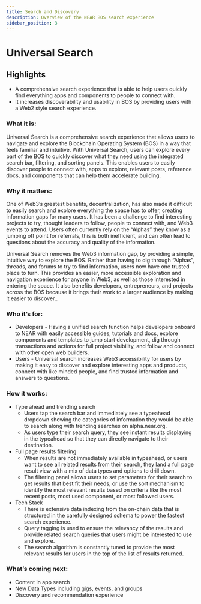 ```yaml
---
title: Search and Discovery
description: Overview of the NEAR BOS search experience
sidebar_position: 3
---
```



# Universal Search


## Highlights



* A comprehensive search experience that is able to help users quickly find everything apps and components to people to connect with.
* It increases discoverability and usability in BOS by providing users with a Web2 style search experience.


### What it is:

Universal Search is a comprehensive search experience that allows users to navigate and explore the Blockchain Operating System (BOS) in a way that feels familiar and intuitive. With Universal Search,  users can explore every part of the BOS to quickly discover what they need using the integrated search bar, filtering, and sorting panels. This enables users to easily discover people to connect with, apps to explore, relevant posts, reference docs, and components that can help them accelerate building.


### Why it matters: 

One of Web3’s greatest benefits, decentralization, has also made it difficult to easily search and explore everything the space has to offer, creating information gaps for many users. It has been a challenge to find interesting projects to try, thought leaders to follow, people to connect with, and Web3 events to attend. Users often currently rely on the “Alphas” they know as a jumping off point for referrals, this is both  inefficient, and can often lead to questions about the accuracy and quality of the information. 

Universal Search removes the Web3 information gap, by providing a simple, intuitive way to explore the BOS. Rather than having to dig through “Alphas”, threads, and forums to try to find information, users now have one trusted place to turn. This provides an easier, more accessible exploration and navigation experience for anyone in  Web3, as well as those interested in entering the space. It also benefits developers, entrepreneurs, and projects across the BOS because it  brings their work to a larger audience by making it easier to discover.. 


### Who it’s for:



* Developers - Having a unified search function helps developers onboard to NEAR with easily accessible guides, tutorials and docs, explore components and templates to jump start development, dig through transactions and actions for full project visibility, and follow and connect with other open web builders.
* Users - Universal search increases Web3 accessibility for users by making it easy to discover and explore interesting apps and products, connect with like minded people, and find trusted information and answers to questions.


### How it works:



* Type ahead and trending search
    * Users tap the search bar and immediately see a typeahead dropdown showing the categories of information they would be able to search along with trending searches on alpha.near.org.
    * As users type their search query, they see instant results displaying in the typeahead so that they can directly navigate to their destination. 
* Full page results filtering
    * When results are not immediately available in typeahead, or users want to see all related results from their search, they land a full page result view with a mix of data types and options to drill down. 
    * The filtering panel allows users to set parameters for their search to get results that best fit their needs, or use the sort mechanism to identify the most relevant results based on criteria like the most recent posts, most used component, or most followed users. 
* Tech Stack
    * There is extensive data indexing from the on-chain data that is structured in the carefully designed schema to power the fastest search experience. 
    * Query tagging is used to ensure the relevancy of the results and provide related search queries that users might be interested to use and explore. 
    * The search algorithm is constantly tuned to provide the most relevant results for users in the top of the list of results returned. 


### What’s coming next:



* Content in app search
* New Data Types including gigs, events, and groups
* Discovery and recommendation experience
